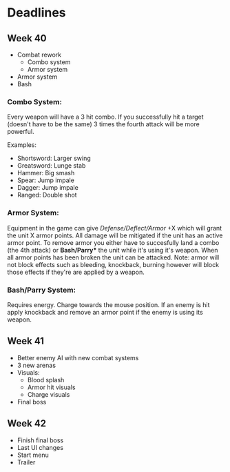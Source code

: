 # Deadlines

## Week 40
* Combat rework
    * Combo system
    * Armor system
* Armor system
* Bash
### Combo System:
Every weapon will have a 3 hit combo. If you successfully hit a target (doesn't have to be the same) 3 times the fourth attack will be more powerful. 

Examples:
* Shortsword: Larger swing
* Greatsword: Lunge stab
* Hammer: Big smash
* Spear: Jump impale
* Dagger: Jump impale
* Ranged: Double shot

### Armor System:
Equipment in the game can give <i>Defense/Deflect/Armor</i> +X which will grant the unit X armor points. All damage will be mitigated if the unit has an active armor point. To remove armor you either have to succesfully land a combo (the 4th attack) or <b>Bash/Parry*</b> the unit while it's using it's weapon. When all armor points has been broken the unit can be attacked. Note: armor will not block effects such as bleeding, knockback, burning however will block those effects if they're are applied by a weapon.

### Bash/Parry System:
Requires energy. Charge towards the mouse position. If an enemy is hit apply knockback and remove an armor point if the enemy is using its weapon.


## Week 41
* Better enemy AI with new combat systems
* 3 new arenas
* Visuals:
    * Blood splash
    * Armor hit visuals
    * Charge visuals
* Final boss

## Week 42
* Finish final boss
* Last UI changes
* Start menu
* Trailer